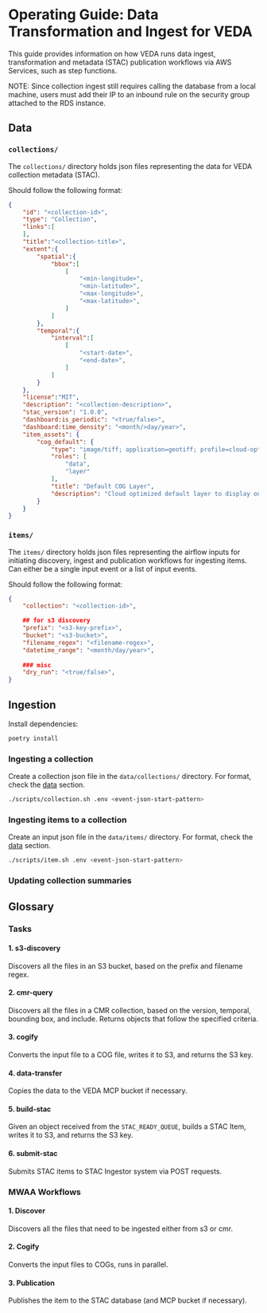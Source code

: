 # Operating Guide: Data Transformation and Ingest for VEDA

This guide provides information on how VEDA runs data ingest, transformation and metadata (STAC) publication workflows via AWS Services, such as step functions.

NOTE: Since collection ingest still requires calling the database from a local machine, users must add their IP to an inbound rule on the security group attached to the RDS instance.

## Data

### `collections/`

The `collections/` directory holds json files representing the data for VEDA collection metadata (STAC).

Should follow the following format:

```json
{
    "id": "<collection-id>",
    "type": "Collection",
    "links":[
    ],
    "title":"<collection-title>",
    "extent":{
        "spatial":{
            "bbox":[
                [
                    "<min-longitude>",
                    "<min-latitude>",
                    "<max-longitude>",
                    "<max-latitude>",
                ]
            ]
        },
        "temporal":{
            "interval":[
                [
                    "<start-date>",
                    "<end-date>",
                ]
            ]
        }
    },
    "license":"MIT",
    "description": "<collection-description>",
    "stac_version": "1.0.0",
    "dashboard:is_periodic": "<true/false>",
    "dashboard:time_density": "<month/>day/year>",
    "item_assets": {
        "cog_default": {
            "type": "image/tiff; application=geotiff; profile=cloud-optimized",
            "roles": [
                "data",
                "layer"
            ],
            "title": "Default COG Layer",
            "description": "Cloud optimized default layer to display on map"
        }
    }
}

```

### `items/`

The `items/` directory holds json files representing the airflow inputs for initiating discovery, ingest and publication workflows for ingesting items.
Can either be a single input event or a list of input events.

Should follow the following format:

```json
{
    "collection": "<collection-id>",

    ## for s3 discovery
    "prefix": "<s3-key-prefix>",
    "bucket": "<s3-bucket>",
    "filename_regex": "<filename-regex>",
    "datetime_range": "<month/day/year>",
    
    ### misc
    "dry_run": "<true/false>",
}
```

## Ingestion

Install dependencies:

```bash
poetry install
```

### Ingesting a collection

Create a collection json file in the `data/collections/` directory. For format, check the [data](#data) section.

```bash
./scripts/collection.sh .env <event-json-start-pattern>
```

### Ingesting items to a collection

Create an input json file in the `data/items/` directory. For format, check the [data](#data) section.

```bash
./scripts/item.sh .env <event-json-start-pattern>
```


### Updating collection summaries


## Glossary

### Tasks

#### 1. s3-discovery

Discovers all the files in an S3 bucket, based on the prefix and filename regex.

#### 2. cmr-query

Discovers all the files in a CMR collection, based on the version, temporal, bounding box, and include. Returns objects that follow the specified criteria.

#### 3. cogify

Converts the input file to a COG file, writes it to S3, and returns the S3 key.

#### 4. data-transfer

Copies the data to the VEDA MCP bucket if necessary.

#### 5. build-stac

Given an object received from the `STAC_READY_QUEUE`, builds a STAC Item, writes it to S3, and returns the S3 key.

#### 6. submit-stac

Submits STAC items to STAC Ingestor system via POST requests.

### MWAA Workflows

#### 1. Discover

Discovers all the files that need to be ingested either from s3 or cmr.

#### 2. Cogify

Converts the input files to COGs, runs in parallel.

#### 3. Publication

Publishes the item to the STAC database (and MCP bucket if necessary).
